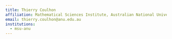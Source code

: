 ```yaml
---
title: Thierry Coulhon
affiliation: Mathematical Sciences Institute, Australian National University
email: thierry.coulhon@anu.edu.au
institutions:
  - msu-anu
---
```

